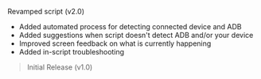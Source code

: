 Revamped script (v2.0)
- Added automated process for detecting connected device and ADB
- Added suggestions when script doesn't detect ADB and/or your device
- Improved screen feedback on what is currently happening
- Added in-script troubleshooting

> Initial Release (v1.0)
